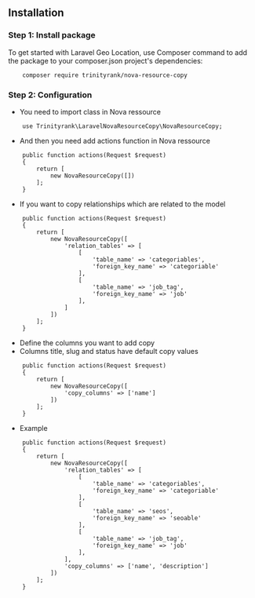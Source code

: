 ## Installation

### Step 1: Install package

To get started with Laravel Geo Location, use Composer command to add the package to your composer.json project's dependencies:

```shell
    composer require trinityrank/nova-resource-copy
```

### Step 2: Configuration

- You need to import class in Nova ressource

```shell
    use Trinityrank\LaravelNovaResourceCopy\NovaResourceCopy;
```

- And then you need add actions function in Nova ressource

```shell
    public function actions(Request $request)
    {
        return [
            new NovaResourceCopy([])
        ];
    }
```

- If you want to copy relationships which are related to the model

```shell
    public function actions(Request $request)
    {
        return [
            new NovaResourceCopy([
                'relation_tables' => [
                    [                  
                        'table_name' => 'categoriables',
                        'foreign_key_name' => 'categoriable'
                    ],
                    [                  
                        'table_name' => 'job_tag',
                        'foreign_key_name' => 'job'
                    ],
                ]
            ]) 
        ];
    }
```

- Define the columns you want to add copy 
- Columns title, slug and status have default copy values

```shell
    public function actions(Request $request)
    {
        return [
            new NovaResourceCopy([
                'copy_columns' => ['name']
            ]) 
        ];
    }
```

- Example

```shell
    public function actions(Request $request)
    {
        return [
            new NovaResourceCopy([
                'relation_tables' => [
                    [                  
                        'table_name' => 'categoriables',
                        'foreign_key_name' => 'categoriable'
                    ],
                    [
                        'table_name' => 'seos',
                        'foreign_key_name' => 'seoable'
                    ],
                    [                  
                        'table_name' => 'job_tag',
                        'foreign_key_name' => 'job'
                    ],
                ],
                'copy_columns' => ['name', 'description']
            ]) 
        ];
    }
```

